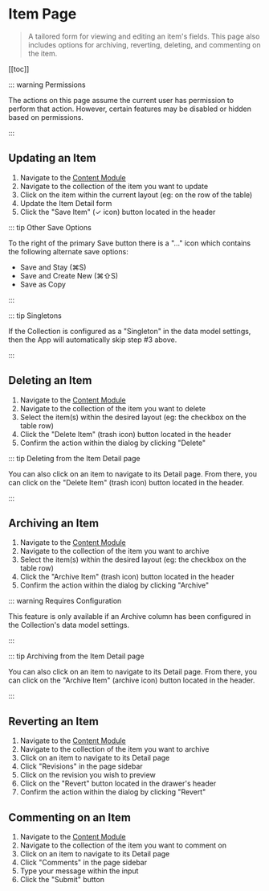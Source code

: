 # Item Page

> A tailored form for viewing and editing an item's fields. This page also includes options for archiving, reverting,
> deleting, and commenting on the item.

[[toc]]

::: warning Permissions

The actions on this page assume the current user has permission to perform that action. However, certain features may be
disabled or hidden based on permissions.

:::

## Updating an Item

1. Navigate to the [Content Module](/app/overview#1.-module-bar)
2. Navigate to the collection of the item you want to update
3. Click on the item within the current layout (eg: on the row of the table)
4. Update the Item Detail form
5. Click the "Save Item" (✓ icon) button located in the header

::: tip Other Save Options

To the right of the primary Save button there is a "..." icon which contains the following alternate save options:

- Save and Stay (⌘S)
- Save and Create New (⌘⇧S)
- Save as Copy

:::

::: tip Singletons

If the Collection is configured as a "Singleton" in the data model settings, then the App will automatically skip step
#3 above.

:::

## Deleting an Item

1. Navigate to the [Content Module](/app/overview#1.-module-bar)
2. Navigate to the collection of the item you want to delete
3. Select the item(s) within the desired layout (eg: the checkbox on the table row)
4. Click the "Delete Item" (trash icon) button located in the header
5. Confirm the action within the dialog by clicking "Delete"

::: tip Deleting from the Item Detail page

You can also click on an item to navigate to its Detail page. From there, you can click on the "Delete Item" (trash
icon) button located in the header.

:::

## Archiving an Item

1. Navigate to the [Content Module](/app/overview#1.-module-bar)
2. Navigate to the collection of the item you want to archive
3. Select the item(s) within the desired layout (eg: the checkbox on the table row)
4. Click the "Archive Item" (trash icon) button located in the header
5. Confirm the action within the dialog by clicking "Archive"

::: warning Requires Configuration

This feature is only available if an Archive column has been configured in the Collection's data model settings.

:::

::: tip Archiving from the Item Detail page

You can also click on an item to navigate to its Detail page. From there, you can click on the "Archive Item" (archive
icon) button located in the header.

:::

## Reverting an Item

1. Navigate to the [Content Module](/app/overview#1.-module-bar)
2. Navigate to the collection of the item you want to archive
3. Click on an item to navigate to its Detail page
4. Click "Revisions" in the page sidebar
5. Click on the revision you wish to preview
6. Click on the "Revert" button located in the drawer's header
7. Confirm the action within the dialog by clicking "Revert"

## Commenting on an Item

1. Navigate to the [Content Module](/app/overview#1.-module-bar)
2. Navigate to the collection of the item you want to comment on
3. Click on an item to navigate to its Detail page
4. Click "Comments" in the page sidebar
5. Type your message within the input
6. Click the "Submit" button
